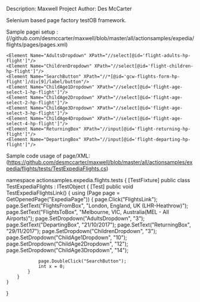 Description: 	Maxwell Project
Author:		Des McCarter

Selenium based page factory testOB framework.


Sample pagei setup : (//github.com/desmccarter/maxwell/blob/master/all/actionsamples/expedia/flights/pages/pages.xml)

<?xml version="1.0" encoding="utf-8" ?>
<Pages>

  <Page Name="ExpediaPage" Url="http://www.expedia.co.uk">
    <Element Name="FlightsLink" XPath="//button[@data-lob='flight']"/>
    <Element Name="FlightsFromBox" XPath="//input[@id='flight-origin-hp-flight']"/>
    <Element Name="FlightsToBox" XPath="//input[@id='flight-destination-hp-flight']"/>
    
    <Element Name="AdultsDropdown" XPath="//select[@id='flight-adults-hp-flight']"/>
    <Element Name="ChildrenDropdown" XPath="//select[@id='flight-children-hp-flight']"/>
    <Element Name="SearchButton" XPath="//*[@id='gcw-flights-form-hp-flight']/div[9]/label/button"/>
    <Element Name="ChildAge1Dropdown" XPath="//select[@id='flight-age-select-1-hp-flight']"/>
    <Element Name="ChildAge2Dropdown" XPath="//select[@id='flight-age-select-2-hp-flight']"/>
    <Element Name="ChildAge3Dropdown" XPath="//select[@id='flight-age-select-3-hp-flight']"/>
    <Element Name="ChildAge4Dropdown" XPath="//select[@id='flight-age-select-4-hp-flight']"/>
    <Element Name="ReturningBox" XPath="//input[@id='flight-returning-hp-flight']"/>
    <Element Name="DepartingBox" XPath="//input[@id='flight-departing-hp-flight']"/>
  </Page>
  
</Pages>

Sample code usage of page/XML: (https://github.com/desmccarter/maxwell/blob/master/all/actionsamples/expedia/flights/tests/TestExpediaFlights.cs)

namespace actionsamples.expedia.flights.tests
{
	[TestFixture]
	public class TestExpediaFlights : ITestObject
	{
		[Test]
		public void TestExpediaFlightsLink()
		{
            using (Page page = GetOpenedPage("ExpediaPage"))
            {
                page.Click("FlightsLink");
                page.SetText("FlightsFromBox", "London, England, UK (LHR-Heathrow)");
                page.SetText("FlightsToBox", "Melbourne, VIC, Australia(MEL - All Airports)");
                page.SetDropdown("AdultsDropdown", "3");
                page.SetText("DepartingBox", "21/10/2017");
                page.SetText("ReturningBox", "29/11/2017");
                page.SetDropdown("ChildrenDropdown", "3");
                page.SetDropdown("ChildAge1Dropdown", "10");
                page.SetDropdown("ChildAge2Dropdown", "12");
                page.SetDropdown("ChildAge3Dropdown", "14");


                page.DoubleClick("SearchButton");
                int x = 0;
            }
		}
	}
}






